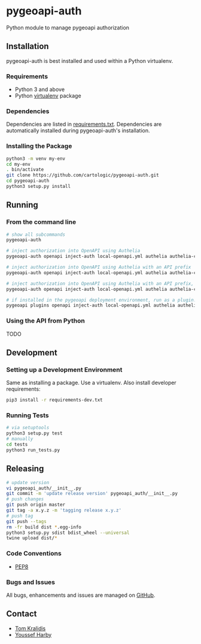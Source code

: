 # pygeoapi-auth

Python module to manage pygeoapi authorization

## Installation

pygeoapi-auth is best installed and used within a Python virtualenv.

### Requirements

* Python 3 and above
* Python [virtualenv](https://virtualenv.pypa.io) package

### Dependencies

Dependencies are listed in [requirements.txt](requirements.txt). Dependencies
are automatically installed during pygeoapi-auth's installation.

### Installing the Package

```bash
python3 -m venv my-env
cd my-env
. bin/activate
git clone https://github.com/cartologic/pygeoapi-auth.git
cd pygeoapi-auth
python3 setup.py install
```

## Running

### From the command line

```bash
# show all subcommands
pygeoapi-auth

# inject authorization into OpenAPI using Authelia
pygeoapi-auth openapi inject-auth local-openapi.yml authelia authelia-conf.yml

# inject authorization into OpenAPI using Authelia with an API prefix
pygeoapi-auth openapi inject-auth local-openapi.yml authelia authelia-conf.yml --api-prefix api 

# inject authorization into OpenAPI using Authelia with an API prefix, writing to file
pygeoapi-auth openapi inject-auth local-openapi.yml authelia authelia-conf.yml --api-prefix api --output-file openapi-auth.yml

# if installed in the pygeoapi deployment environment, run as a plugin!
pygeoapi plugins openapi inject-auth local-openapi.yml authelia authelia-conf.yml --api-prefix api --output-file openapi-auth.yml
```

### Using the API from Python

TODO

## Development

### Setting up a Development Environment

Same as installing a package.  Use a virtualenv.  Also install developer
requirements:

```bash
pip3 install -r requirements-dev.txt
```

### Running Tests

```bash
# via setuptools
python3 setup.py test
# manually
cd tests
python3 run_tests.py
```

## Releasing

```bash
# update version
vi pygeoapi_auth/__init__.py
git commit -m 'update release version' pygeoapi_auth/__init__.py
# push changes
git push origin master
git tag -a x.y.z -m 'tagging release x.y.z'
# push tag
git push --tags
rm -fr build dist *.egg-info
python3 setup.py sdist bdist_wheel --universal
twine upload dist/*
```

### Code Conventions

* [PEP8](https://www.python.org/dev/peps/pep-0008)

### Bugs and Issues

All bugs, enhancements and issues are managed on [GitHub](https://github.com/geopython/pygeoapi-auth/issues).

## Contact

* [Tom Kralidis](https://github.com/tomkralidis)
* [Youssef Harby](https://github.com/Youssef-Harby)
